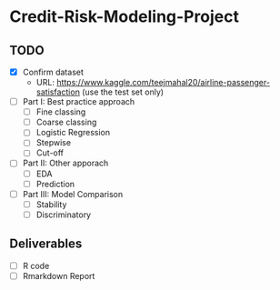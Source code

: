 # Credit-Risk-Modeling-Project

## TODO

- [x] Confirm dataset 
  - URL: https://www.kaggle.com/teejmahal20/airline-passenger-satisfaction (use the test set only)
- [ ] Part I: Best practice approach
    - [ ] Fine classing
    - [ ] Coarse classing
    - [ ] Logistic Regression
    - [ ] Stepwise
    - [ ] Cut-off
    
- [ ] Part II: Other apporach 
  - [ ] EDA
  - [ ] Prediction

- [ ] Part III: Model Comparison
  - [ ] Stability 
  - [ ] Discriminatory 

## Deliverables 

- [ ] R code 
- [ ] Rmarkdown Report
